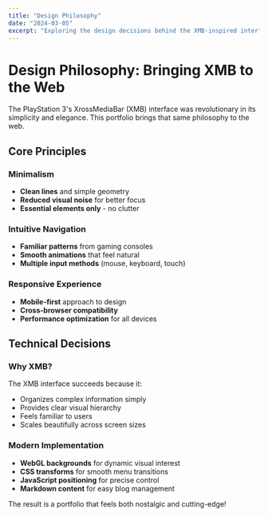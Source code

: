 ```yaml
---
title: "Design Philosophy"
date: "2024-03-05"
excerpt: "Exploring the design decisions behind the XMB-inspired interface and user experience."
---
```


# Design Philosophy: Bringing XMB to the Web

The PlayStation 3's XrossMediaBar (XMB) interface was revolutionary in its simplicity and elegance. This portfolio brings that same philosophy to the web.

## Core Principles

### Minimalism
- **Clean lines** and simple geometry
- **Reduced visual noise** for better focus
- **Essential elements only** - no clutter

### Intuitive Navigation
- **Familiar patterns** from gaming consoles
- **Smooth animations** that feel natural
- **Multiple input methods** (mouse, keyboard, touch)

### Responsive Experience
- **Mobile-first** approach to design
- **Cross-browser compatibility**
- **Performance optimization** for all devices

## Technical Decisions

### Why XMB?
The XMB interface succeeds because it:
- Organizes complex information simply
- Provides clear visual hierarchy
- Feels familiar to users
- Scales beautifully across screen sizes

### Modern Implementation
- **WebGL backgrounds** for dynamic visual interest
- **CSS transforms** for smooth menu transitions  
- **JavaScript positioning** for precise control
- **Markdown content** for easy blog management

The result is a portfolio that feels both nostalgic and cutting-edge!